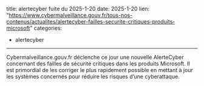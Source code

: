  
title: alertecyber fuite du 2025-1-20
date: 2025-1-20
lien: "https://www.cybermalveillance.gouv.fr/tous-nos-contenus/actualites/alertecyber-failles-securite-critiques-produits-microsoft"
categories:
  - alertecyber
---

Cybermalveillance.gouv.fr déclenche ce jour une nouvelle AlerteCyber concernant des failles de sécurité critiques dans les produits Microsoft. Il est primordial de les corriger le plus rapidement possible en mettant à jour les systèmes concernés pour réduire les risques d’une cyberattaque.

